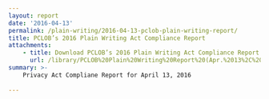 ```yaml
---
layout: report
date: '2016-04-13'
permalink: /plain-writing/2016-04-13-pclob-plain-writing-report/
title: PCLOB’s 2016 Plain Writing Act Compliance Report
attachments:
    - title: Download PCLOB’s 2016 Plain Writing Act Compliance Report
      url: /library/PCLOB%20Plain%20Writing%20Report%20(Apr.%2013%2C%202016).pdf
summary: >-
    Privacy Act Compliane Report for April 13, 2016
    
---
```

